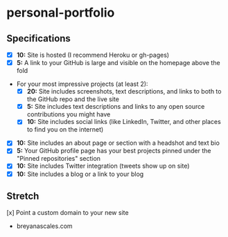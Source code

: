 # personal-portfolio

## Specifications

- [x] __10:__ Site is hosted (I recommend Heroku or gh-pages)
- [x] __5:__ A link to your GitHub is large and visible on the homepage above the fold
- For your most impressive projects (at least 2):
  - [x] __20:__ Site includes screenshots, text descriptions, and links to both to the GitHub repo and the live site
  - [x] __5:__ Site includes text descriptions and links to any open source contributions you might have
  - [x] __10:__ Site includes social links (like LinkedIn, Twitter, and other places to find you on the internet)
- [x] __10:__ Site includes an about page or section with a headshot and text bio
- [x] __5:__ Your GitHub profile page has your best projects pinned under the "Pinned repositories" section
- [x] __10:__ Site includes Twitter integration (tweets show up on site)
- [x] __10:__ Site includes a blog or a link to your blog

## Stretch

[x] Point a custom domain to your new site
  - breyanascales.com
